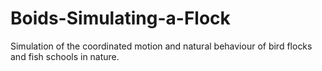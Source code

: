 # Boids-Simulating-a-Flock
Simulation of the coordinated motion and natural behaviour of bird flocks and fish schools in nature.
